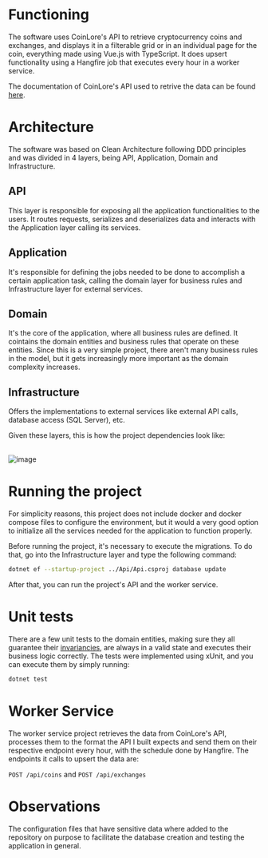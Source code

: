 # Functioning
The software uses CoinLore's API to retrieve cryptocurrency coins and exchanges, and displays it in a filterable grid or in an individual page for the coin, everything made using Vue.js with TypeScript. It does upsert functionality using a Hangfire job that executes every hour in a worker service.

The documentation of CoinLore's API used to retrive the data can be found [here](https://www.coinlore.com/cryptocurrency-data-api).

# Architecture

The software was based on Clean Architecture following DDD principles and was divided in 4 layers, being API, Application, Domain and Infrastructure.

## API
This layer is responsible for exposing all the application functionalities to the users. It routes requests, serializes and deserializes data and interacts with the Application layer calling its services.

## Application
It's responsible for defining the jobs needed to be done to accomplish a certain application task, calling the domain layer for business rules and Infrastructure layer for external services.

## Domain
It's the core of the application, where all business rules are defined. It cointains the domain entities and business rules that operate on these entities. Since this is a very simple project, there aren't many business rules in the model, but it gets increasingly more important as the domain complexity increases.

## Infrastructure
Offers the implementations to external services like external API calls, database access (SQL Server), etc.

Given these layers, this is how the project dependencies look like:

\
![image](https://github.com/user-attachments/assets/f9c903a8-5a59-4d0d-9482-4c14187451e6)


# Running the project
For simplicity reasons, this project does not include docker and docker compose files to configure the environment, but it would a very good option to initialize all the services needed for the application to function properly.

Before running the project, it's necessary to execute the migrations. To do that, go into the Infrastructure layer and type the following command:
```bash
dotnet ef --startup-project ../Api/Api.csproj database update
```

After that, you can run the project's API and the worker service.

# Unit tests
There are a few unit tests to the domain entities, making sure they all guarantee their [invariancies](https://ddd-practitioners.com/home/glossary/business-invariant/), are always in a valid state and executes their business logic correctly. The tests were implemented using xUnit, and you can execute them by simply running:
```bash
dotnet test
```

# Worker Service
The worker service project retrieves the data from CoinLore's API, processes them to the format the API I built expects and send them on their respective endpoint every hour, with the schedule done by Hangfire. The endpoints it calls to upsert the data are: 

```POST /api/coins```
and 
```POST /api/exchanges```

# Observations
The configuration files that have sensitive data where added to the repository on purpose to facilitate the database creation and testing the application in general.
